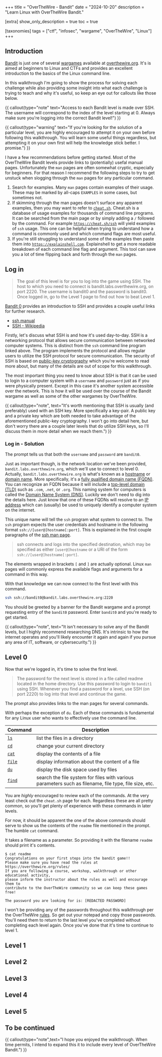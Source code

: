 +++
title = "OverTheWire - Bandit"
date = "2024-10-20"
description = "Learn Linux with OverTheWire Bandit."

[extra]
show_only_description = true
toc = true

[taxonomies]
tags = ["ctf", "infosec", "wargame", "OverTheWire", "Linux"]
+++

## Introduction

[Bandit](https://overthewire.org/wargames/bandit/) is just one of several
[wargames](https://en.wikipedia.org/wiki/Wargame_(hacking)) available at
[overthewire.org](https://overthewire.org/). It's is aimed at beginners to
Linux and CTFs and provides an excellent introduction to the basics of the
Linux command line.

In this walkthrough I'm going to show the process for solving each challenge
while also providing some insight into what each challenge is trying to teach
and why it's useful, so keep an eye out for callouts like those below.

{{ callout(type="note" text="Access to each Bandit level is made over SSH. The
username will correspond to the index of the level starting at 0. Always make
sure you're logging into the correct Bandit level!") }}

{{ callout(type="warning" text="If you're looking for the solution of a
particular level, you are highly encouraged to attempt it on your own before
following this walkthrough. You will learn some useful things regardless, but
attempting it on your own first will help the knowledge stick better. I
promise.") }}

I have a few recommendations before getting started. Most of the OverTheWire
Bandit levels provide links to (potentially) usefal manual pages. Unfortunately
the `man` pages are often somewhat cryptic, especially for beginners. For that
reason I recommend the following steps to try to get unstuck when slogging
through the `man` pages for any particular command.

1. Search for examples. Many `man` pages contain examples of their usage. These
   may be marked by all-caps `EXAMPLES` in some cases, but sometimes not.
2. If skimming through the man pages doesn't surface any apparent examples,
   then you may want to refer to [`cheat.sh`](https://cheat.sh). Cheat.sh is a
database of usage examples for thousands of command line programs. It can be
searched from the main page or by simply adding a `/` followed by the command.
For example [`https://cheat.sh/ssh`](https://cheat.sh/ssh) will yield examples
of `ssh` usage. This one can be helpful when trying to understand how a command
is commonly used and which command flags are most useful.
3. If you're still struggling to understand some of the examples then paste
   them into [`https://explainshell.com`](https://explainshell.com).
Explainshell to get a more readable breakdown of each command line flag and
argument. This tool can save you a lot of time flipping back and forth through
the `man` pages.

## Log in

> The goal of this level is for you to log into the game using SSH. The host to
> which you need to connect is bandit.labs.overthewire.org, on port 2220. The
> username is bandit0 and the password is bandit0. Once logged in, go to the
> Level 1 page to find out how to beat Level 1.

[Bandit 0](https://overthewire.org/wargames/bandit/bandit0.html) provides an
introduction to SSH and provides a couple useful links for further research.

- [ssh manual](https://manpages.ubuntu.com/manpages/noble/man1/ssh.1.html)
- [SSH - Wikipedia](https://en.wikipedia.org/wiki/Secure_Shell)

Firstly, let's discuss what SSH is and how it's used day-to-day. SSH is a
networking protocol that allows secure communication between networked computer
systems. This is distinct from the `ssh` command line program linked above. The
program implements the protocol and allows regular users to utilize the SSH
protocol for secure communication. The security of SSH is based on [public-key
cryptography](https://en.wikipedia.org/wiki/Public-key_cryptography) which
you're welcome to read more about, but many of the details are out of scope for
this walkthrough.

The most important thing you need to know about SSH is that it can be used to
login to a computer system with a `username` and `password` just as if you were
physically present. Except in this case it's another system accessible over the
network. This is how it will be used over the course of the Bandit wargame as
well as some of the other wargames by OverTheWire.

{{ callout(type="note", text="It's worth mentioning that SSH is usually (and
preferably) used with an SSH key. More specifically a key-pair. A public key
and a private key which are both needed to take advantage of the aforementioned
public-key cryptography. I won't go into detail here, but don't worry there are
a couple later levels that do utilize SSH keys, so I'll discuss them in more
detail when we reach them.") }}

### Log in - Solution

The prompt tells us that both the `username` and `password` are `bandit0`.

Just as important though, is the network location we've been provided,
`bandit.labs.overthewire.org`, which we'll use to connect to level 0. Actually,
`bandit.labs.overthewire.org` is what's known as a
[hostname](https://en.wikipedia.org/wiki/Hostname) or [domain
name](https://en.wikipedia.org/wiki/Domain_name). More specifically, it's a
[fully qualified domain name
(FQDN)](https://en.wikipedia.org/wiki/Fully_qualified_domain_name). You can
recognize an FQDN because it will include a [top-level domain
(TLD)](https://en.wikipedia.org/wiki/Top-level_domain) such as `.com`, `.net`,
or `.org`. This naming system for computers is called the [Domain Name System
(DNS)](https://en.wikipedia.org/wiki/Domain_Name_System). Luckily we don't need
to dig into the details here. Just know that one of these FQDNs will resolve to
an [IP address](https://en.wikipedia.org/wiki/IP_address) which can (usually)
be used to uniquely identify a computer system on the internet.

This unique name will tell the `ssh` program what system to connect to. The
`ssh` program expects the user credentials and hostname in the following format
`ssh://[user@]hostname[:port]`. This is explained in the first couple
paragraphs of the
[ssh&nbsp;man&nbsp;page](https://www.man7.org/linux/man-pages/man1/ssh.1.html).

> ssh connects and logs into the specified destination, which may be  specified
> as  either  `[user@]hostname`  or  a  URI  of  the  form
`ssh://[user@]hostname[:port]`.

The elements wrapped in brackets `[` and `]`
are actually optional. Linux `man` pages will commonly express the available
flags and arguments for a command in this way.

With that knowledge we can now connect to the first level with this command.

```bash
ssh ssh://bandit0@bandit.labs.overthewire.org:2220
```

You should be greeted by a banner for the Bandit wargame and a prompt
requesting entry of the `bandit0` password. Enter `bandit0` and you're ready to
get started.

{{ callout(type="note", text="It isn't necessary to solve any of the Bandit
levels, but I highly recommend researching DNS. It's intrinsic to how the
internet operates and you'll likely encounter it again and again if you pursue
any area of IT, software, or cybersecurity.") }}

## Level 0

Now that we're logged in, it's time to solve the first level.

> The password for the next level is stored in a file called readme located in
> the home directory. Use this password to login to `bandit1` using SSH. Whenever
> you find a password for a level, use SSH (on port 2220) to log into that
> level and continue the game.

The prompt also provides links to the man pages for several commands.

With perhaps the exception of `du`. Each of these commands is fundamental for
any Linux user who wants to effectively use the command line.

|Command|Description|
|-------|-----------|
[`ls`](https://manpages.ubuntu.com/manpages/noble/man1/ls.1.html)|list the files in a directory
[`cd`](https://manpages.ubuntu.com/manpages/noble/man1/cd.1posix.html)|change your current directory
[`cat`](https://manpages.ubuntu.com/manpages/noble/man1/cat.1.html)|display the contents of a file
[`file`](https://manpages.ubuntu.com/manpages/noble/man1/file.1.html)|display information about the content of a file
[`du`](https://manpages.ubuntu.com/manpages/noble/man1/du.1.html)|display the disk space used by files
[`find`](https://manpages.ubuntu.com/manpages/noble/man1/find.1.html)|search the file system for files with various parameters such as filename, file type, file size, etc.

You are _highly_ encouraged to review each of the commands. At the very least
check out the `cheat.sh` page for each. Regardless these are all pretty common,
so you'll get plenty of experience with these commands in later levels.

For now, it should be apparent the one of the above commands should serve to
show us the contents of the `readme` file mentioned in the prompt. The humble
`cat` command.

It takes a filename as a parameter. So providing it with the filename `readme` should print it's contents.

```terminal
$ cat readme
Congratulations on your first steps into the bandit game!!
Please make sure you have read the rules at https://overthewire.org/rules/
If you are following a course, workshop, walkthrough or other educational activity,
please inform the instructor about the rules as well and encourage them to
contribute to the OverTheWire community so we can keep these games free!

The password you are looking for is: [REDACTED PASSWORD]
```

I won't be providing any of the passwords throughout this walkthrough per the
OverTheWire [rules](https://overthewire.org/rules/). So get out your notepad
and copy those passwords. You'll need them to return to the last level you've
completed without completing each level again. Once you've done that it's time
to continue to level 1.

## Level 1

## Level 2

## Level 3

## Level 4

## Level 5

## To be continued

{{ callout(type="note",text="I hope you enjoyed the walkthrough. When time
permits, I intend to expand this it to include every level of OverTheWire
Bandit.") }}
